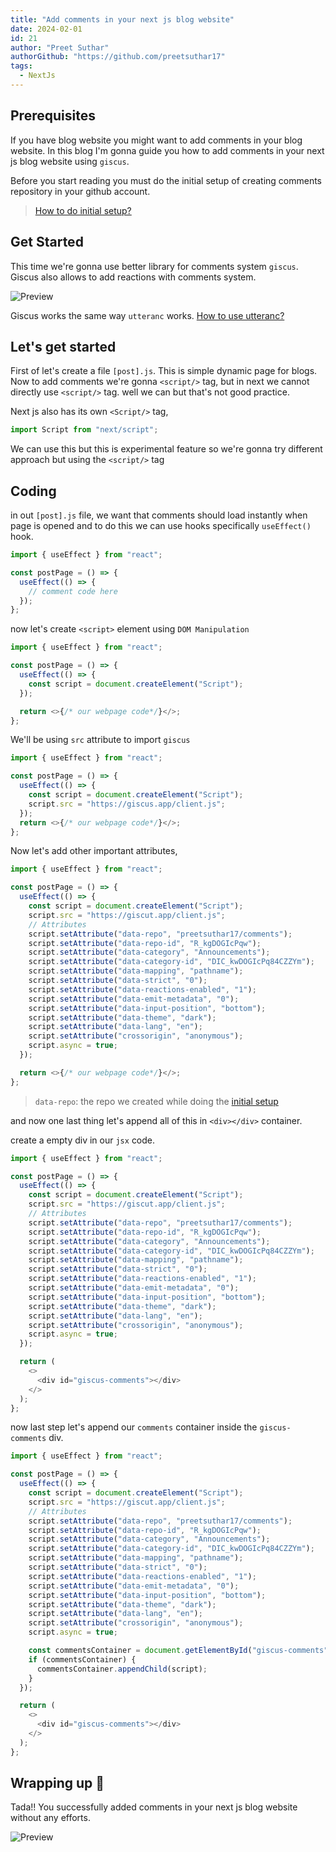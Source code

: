 ```yaml
---
title: "Add comments in your next js blog website"
date: 2024-02-01
id: 21
author: "Preet Suthar"
authorGithub: "https://github.com/preetsuthar17"
tags:
  - NextJs
---
```


## Prerequisites

If you have blog website you might want to add comments in your blog website. In this blog I'm gonna guide you how to add comments in your next js blog website using `giscus`.

Before you start reading you must do the initial setup of creating comments repository in your github account.

> [How to do initial setup?](http://preetsuthar.me/posts/add-comments-to-blog-website-in-minutes#setup)

## Get Started

This time we're gonna use better library for comments system `giscus`. Giscus also allows to add reactions with comments system.

![Preview](https://i.imgur.com/LnzZxUD.png)

Giscus works the same way `utteranc` works.
[How to use utteranc?](https://www.preetsuthar.me/posts/add-comments-to-blog-website-in-minutes)

## Let's get started

First of let's create a file `[post].js`. This is simple dynamic page for blogs. Now to add comments we're gonna `<script/>` tag, but in next we cannot directly use `<script/>` tag. well we can but that's not good practice.

Next js also has its own `<Script/>` tag,

```js
import Script from "next/script";
```

We can use this but this is experimental feature so we're gonna try different approach but using the `<script/>` tag

## Coding

in out `[post].js` file, we want that comments should load instantly when page is opened and to do this we can use hooks specifically `useEffect()` hook.

```js
import { useEffect } from "react";

const postPage = () => {
  useEffect(() => {
    // comment code here
  });
};
```

now let's create `<script>` element using `DOM Manipulation`

```js
import { useEffect } from "react";

const postPage = () => {
  useEffect(() => {
    const script = document.createElement("Script");
  });

  return <>{/* our webpage code*/}</>;
};
```

We'll be using `src` attribute to import `giscus`

```js
import { useEffect } from "react";

const postPage = () => {
  useEffect(() => {
    const script = document.createElement("Script");
    script.src = "https://giscus.app/client.js";
  });
  return <>{/* our webpage code*/}</>;
};
```

Now let's add other important attributes,

```js
import { useEffect } from "react";

const postPage = () => {
  useEffect(() => {
    const script = document.createElement("Script");
    script.src = "https://giscut.app/client.js";
    // Attributes
    script.setAttribute("data-repo", "preetsuthar17/comments");
    script.setAttribute("data-repo-id", "R_kgDOGIcPqw");
    script.setAttribute("data-category", "Announcements");
    script.setAttribute("data-category-id", "DIC_kwDOGIcPq84CZZYm");
    script.setAttribute("data-mapping", "pathname");
    script.setAttribute("data-strict", "0");
    script.setAttribute("data-reactions-enabled", "1");
    script.setAttribute("data-emit-metadata", "0");
    script.setAttribute("data-input-position", "bottom");
    script.setAttribute("data-theme", "dark");
    script.setAttribute("data-lang", "en");
    script.setAttribute("crossorigin", "anonymous");
    script.async = true;
  });

  return <>{/* our webpage code*/}</>;
};
```

> `data-repo`: the repo we created while doing the [initial setup](#prerequisites)

and now one last thing let's append all of this in `<div></div>` container.

create a empty div in our `jsx` code.

```js
import { useEffect } from "react";

const postPage = () => {
  useEffect(() => {
    const script = document.createElement("Script");
    script.src = "https://giscut.app/client.js";
    // Attributes
    script.setAttribute("data-repo", "preetsuthar17/comments");
    script.setAttribute("data-repo-id", "R_kgDOGIcPqw");
    script.setAttribute("data-category", "Announcements");
    script.setAttribute("data-category-id", "DIC_kwDOGIcPq84CZZYm");
    script.setAttribute("data-mapping", "pathname");
    script.setAttribute("data-strict", "0");
    script.setAttribute("data-reactions-enabled", "1");
    script.setAttribute("data-emit-metadata", "0");
    script.setAttribute("data-input-position", "bottom");
    script.setAttribute("data-theme", "dark");
    script.setAttribute("data-lang", "en");
    script.setAttribute("crossorigin", "anonymous");
    script.async = true;
  });

  return (
    <>
      <div id="giscus-comments"></div>
    </>
  );
};
```

now last step let's append our `comments` container inside the `giscus-comments` div.

```js
import { useEffect } from "react";

const postPage = () => {
  useEffect(() => {
    const script = document.createElement("Script");
    script.src = "https://giscut.app/client.js";
    // Attributes
    script.setAttribute("data-repo", "preetsuthar17/comments");
    script.setAttribute("data-repo-id", "R_kgDOGIcPqw");
    script.setAttribute("data-category", "Announcements");
    script.setAttribute("data-category-id", "DIC_kwDOGIcPq84CZZYm");
    script.setAttribute("data-mapping", "pathname");
    script.setAttribute("data-strict", "0");
    script.setAttribute("data-reactions-enabled", "1");
    script.setAttribute("data-emit-metadata", "0");
    script.setAttribute("data-input-position", "bottom");
    script.setAttribute("data-theme", "dark");
    script.setAttribute("data-lang", "en");
    script.setAttribute("crossorigin", "anonymous");
    script.async = true;

    const commentsContainer = document.getElementById("giscus-comments");
    if (commentsContainer) {
      commentsContainer.appendChild(script);
    }
  });

  return (
    <>
      <div id="giscus-comments"></div>
    </>
  );
};
```

## Wrapping up 🎉

Tada!! You successfully added comments in your next js blog website without any efforts.

![Preview](https://i.imgur.com/bdM0N9V.png)
